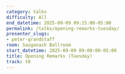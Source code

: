```yaml
---
category: talks
difficulty: All
end_datetime: 2025-09-09 09:15:00-05:00
permalink: /talks/opening-remarks-tuesday/
presenter_slugs:
- peter-grandstaff
room: Sauganash Ballroom
start_datetime: 2025-09-09 09:00:00-05:00
title: Opening Remarks (Tuesday)
track: t0
---
```


